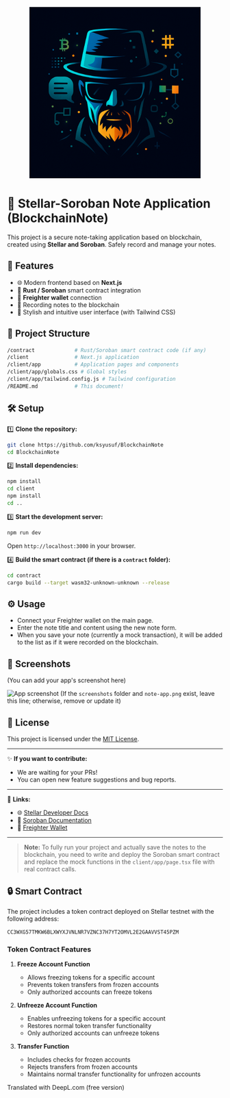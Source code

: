 <div align="center">
  <img src="https://github.com/ksyusuf/BlockchainNote/blob/master/BloackchainHeisenberg.png" alt="BlockchainHeisenberg" width="400"/>
</div>

# 📝 Stellar-Soroban Note Application (BlockchainNote)

This project is a secure note-taking application based on blockchain, created using **Stellar and Soroban**. Safely record and manage your notes.

## 🚀 Features

- 🌐 Modern frontend based on **Next.js**
- 📜 **Rust / Soroban** smart contract integration
- 🔑 **Freighter wallet** connection
- 💾 Recording notes to the blockchain
- 🎨 Stylish and intuitive user interface (with Tailwind CSS)

## 📂 Project Structure

```bash
/contract             # Rust/Soroban smart contract code (if any)
/client               # Next.js application
/client/app           # Application pages and components
/client/app/globals.css # Global styles
/client/app/tailwind.config.js # Tailwind configuration
/README.md            # This document!
```

## 🛠️ Setup

1️⃣ **Clone the repository:**
```bash
git clone https://github.com/ksyusuf/BlockchainNote
cd BlockchainNote
```

2️⃣ **Install dependencies:**
```bash
npm install
cd client
npm install
cd ..
```

3️⃣ **Start the development server:**
```bash
npm run dev
```
Open `http://localhost:3000` in your browser.

4️⃣ **Build the smart contract (if there is a `contract` folder):**
```bash
cd contract
cargo build --target wasm32-unknown-unknown --release
```

## ⚙️ Usage

- Connect your Freighter wallet on the main page.
- Enter the note title and content using the new note form.
- When you save your note (currently a mock transaction), it will be added to the list as if it were recorded on the blockchain.

## 📸 Screenshots

(You can add your app's screenshot here)

![App screenshot](./screenshots/note-app.png)
(If the `screenshots` folder and `note-app.png` exist, leave this line; otherwise, remove or update it)

## 📄 License

This project is licensed under the [MIT License](LICENSE).

---

✨ **If you want to contribute:**  
- We are waiting for your PRs!  
- You can open new feature suggestions and bug reports.

---

🔗 **Links:**
- 🌐 [Stellar Developer Docs](https://developers.stellar.org/docs/)
- 🔧 [Soroban Documentation](https://soroban.stellar.org/docs)
- 💼 [Freighter Wallet](https://freighter.app/)

---

> **Note:** To fully run your project and actually save the notes to the blockchain, you need to write and deploy the Soroban smart contract and replace the mock functions in the `client/app/page.tsx` file with real contract calls.

## 🔒 Smart Contract

The project includes a token contract deployed on Stellar testnet with the following address:
```
CC3WXG57TMKW6BLXWYXJVNLNR7VZNC37H7YT2OMVL2E2GAAVVST45PZM
```

### Token Contract Features

1. **Freeze Account Function**
   - Allows freezing tokens for a specific account
   - Prevents token transfers from frozen accounts
   - Only authorized accounts can freeze tokens

2. **Unfreeze Account Function**
   - Enables unfreezing tokens for a specific account
   - Restores normal token transfer functionality
   - Only authorized accounts can unfreeze tokens

3. **Transfer Function**
   - Includes checks for frozen accounts
   - Rejects transfers from frozen accounts
   - Maintains normal transfer functionality for unfrozen accounts

Translated with DeepL.com (free version)
